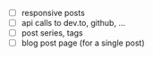 - [ ] responsive posts
- [ ] api calls to dev.to, github, ...
- [ ] post series, tags
- [ ] blog post page (for a single post)